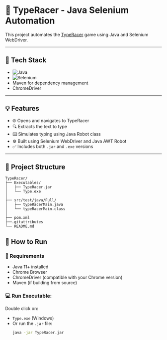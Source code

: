 # 🚗 TypeRacer - Java Selenium Automation

This project automates the [TypeRacer](https://play.typeracer.com/) game using Java and Selenium WebDriver.

---

## 🧰 Tech Stack

- ![Java](https://img.shields.io/badge/Java-ED8B00?style=for-the-badge&logo=java&logoColor=white)
- ![Selenium](https://img.shields.io/badge/Selenium-43B02A?style=for-the-badge&logo=selenium&logoColor=white)
- Maven for dependency management
- ChromeDriver
  
---

## 💡 Features

- 🌐 Opens and navigates to TypeRacer
- 🔍 Extracts the text to type
- ⌨️ Simulates typing using Java Robot class
- ⚙️ Built using Selenium WebDriver and Java AWT Robot
- ✅ Includes both `.jar` and `.exe` versions


---

## 📁 Project Structure
```
TypeRacer/
├── Executables/
│   ├── TypeRacer.jar
│   └── Type.exe
│
├── src/test/java/Full/
│   ├── typeRacerMain.java
│   └── typeRacerMain.class
│
├── pom.xml
├──.gitattributes
└── README.md
```

## 🚀 How to Run

### 🔧 Requirements
- Java 11+ installed
- Chrome Browser
- ChromeDriver (compatible with your Chrome version)
- Maven (if building from source)

### 💻 Run Executable:
Double click on:
- `Type.exe` (Windows)
- Or run the `.jar` file:  
  ```bash
  java -jar TypeRacer.jar
